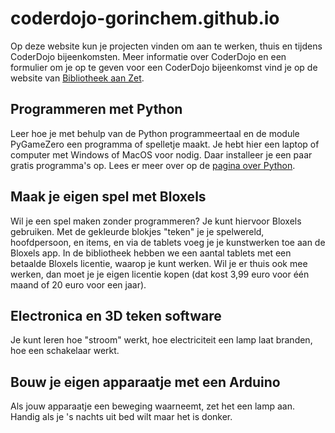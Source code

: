 # coderdojo-gorinchem.github.io
Op deze website kun je projecten vinden om aan te werken, thuis en tijdens CoderDojo bijeenkomsten.
Meer informatie over CoderDojo en een formulier om je op te geven voor een CoderDojo bijeenkomst vind je op de website van [Bibliotheek aan Zet](https://www.debibliotheekaanzet.nl/activiteiten/coderdojo).

## Programmeren met Python
Leer hoe je met behulp van de Python programmeertaal en de module PyGameZero een programma of spelletje maakt. Je hebt hier een laptop of computer met Windows of MacOS voor nodig. Daar installeer je een paar gratis programma's op. Lees er meer over op de [pagina over Python](python.md).

## Maak je eigen spel met Bloxels
Wil je een spel maken zonder programmeren? Je kunt hiervoor Bloxels gebruiken. Met de gekleurde blokjes "teken" je je spelwereld, hoofdpersoon, en items, en via de tablets voeg je je kunstwerken toe aan de Bloxels app. In de bibliotheek hebben we een aantal tablets met een betaalde Bloxels licentie, waarop je kunt werken. Wil je er thuis ook mee werken, dan moet je je eigen licentie kopen (dat kost 3,99 euro voor één maand of 20 euro voor een jaar).

## Electronica en 3D teken software
Je kunt leren hoe "stroom" werkt, hoe electriciteit een lamp laat branden, hoe een schakelaar werkt.

## Bouw je eigen apparaatje met een Arduino
Als jouw apparaatje een beweging waarneemt, zet het een lamp aan. Handig als je 's nachts uit bed wilt maar het is donker.
